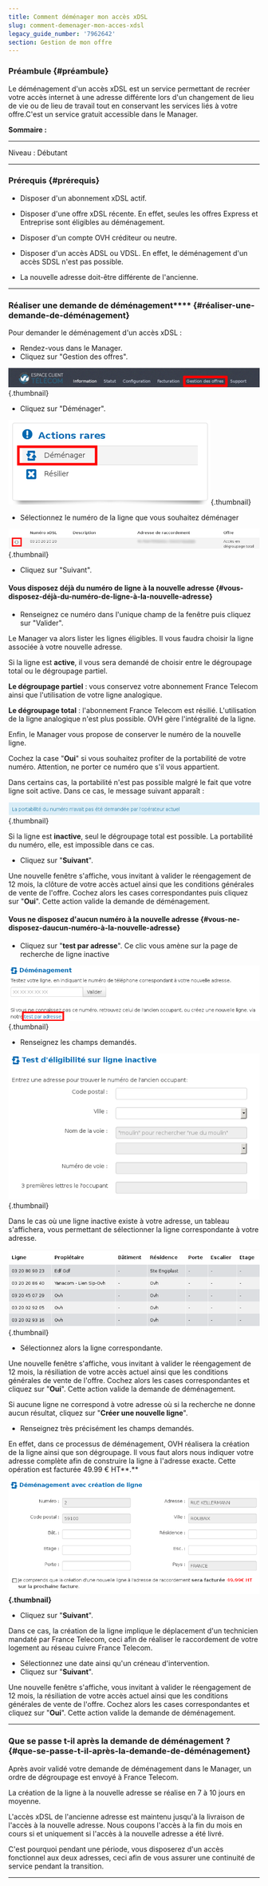 ```yaml
---
title: Comment déménager mon accès xDSL
slug: comment-demenager-mon-acces-xdsl
legacy_guide_number: '7962642'
section: Gestion de mon offre
---
```


### Préambule {#préambule}

Le déménagement d'un accès xDSL est un service permettant de recréer votre accès internet à une adresse différente lors d'un changement de lieu de vie ou de lieu de travail tout en conservant les services liés à votre offre.C'est un service gratuit accessible dans le Manager.

**Sommaire :**

****

Niveau : Débutant

------------------------------------------------------------------------

### Prérequis {#prérequis}

-   Disposer d'un abonnement xDSL actif.

-   Disposer d'une offre xDSL récente. En effet, seules les offres Express et Entreprise sont éligibles au déménagement.

-   Disposer d'un compte OVH créditeur ou neutre.

-   Disposer d'un accès ADSL ou VDSL. En effet, le déménagement d'un accès SDSL n'est pas possible.
-   La nouvelle adresse doit-être différente de l'ancienne.

------------------------------------------------------------------------

### Réaliser une demande de déménagement**** {#réaliser-une-demande-de-déménagement}

Pour demander le déménagement d'un accès xDSL :

-   Rendez-vous dans le Manager.
-   Cliquez sur "Gestion des offres".

![](images/move01.png){.thumbnail}

-   Cliquez sur "Déménager".

![](images/move04.png){.thumbnail}

-   Sélectionnez le numéro de la ligne que vous souhaitez déménager

![](images/move02.png){.thumbnail}

-   Cliquez sur "Suivant".

#### Vous disposez déjà du numéro de ligne à la nouvelle adresse {#vous-disposez-déjà-du-numéro-de-ligne-à-la-nouvelle-adresse}

-   Renseignez ce numéro dans l'unique champ de la fenêtre puis cliquez sur "Valider".

Le Manager va alors lister les lignes éligibles. Il vous faudra choisir la ligne associée à votre nouvelle adresse.

Si la ligne est **active**, il vous sera demandé de choisir entre le dégroupage total ou le dégroupage partiel.

**Le dégroupage partiel** : vous conservez votre abonnement France Telecom ainsi que l'utilisation de votre ligne analogique.

**Le dégroupage total** : l'abonnement France Telecom est résilié. L'utilisation de la ligne analogique n'est plus possible. OVH gère l'intégralité de la ligne.

Enfin, le Manager vous propose de conserver le numéro de la nouvelle ligne.

Cochez la case "**Oui**" si vous souhaitez profiter de la portabilité de votre numéro. Attention, ne porter ce numéro que s'il vous appartient.

Dans certains cas, la portabilité n'est pas possible malgré le fait que votre ligne soit active. Dans ce cas, le message suivant apparaît :

![](images/move03.png){.thumbnail}

Si la ligne est **inactive**, seul le dégroupage total est possible. La portabilité du numéro, elle, est impossible dans ce cas.

-   Cliquez sur "**Suivant**".

Une nouvelle fenêtre s'affiche, vous invitant à valider le réengagement de 12 mois, la clôture de votre accès actuel ainsi que les conditions générales de vente de l'offre. Cochez alors les cases correspondantes puis cliquez sur "**Oui**". Cette action valide la demande de déménagement.

#### Vous ne disposez d'aucun numéro à la nouvelle adresse {#vous-ne-disposez-daucun-numéro-à-la-nouvelle-adresse}

-   Cliquez sur "**test par adresse**". Ce clic vous amène sur la page de recherche de ligne inactive

![](images/move05.png){.thumbnail}

-   Renseignez les champs demandés.

![](images/move06.png){.thumbnail}

Dans le cas où une ligne inactive existe à votre adresse, un tableau s'affichera, vous permettant de sélectionner la ligne correspondante à votre adresse.

![](images/move07.png){.thumbnail}

-   Sélectionnez alors la ligne correspondante.

Une nouvelle fenêtre s'affiche, vous invitant à valider le réengagement de 12 mois, la résiliation de votre accès actuel ainsi que les conditions générales de vente de l'offre. Cochez alors les cases correspondantes et cliquez sur "**Oui**". Cette action valide la demande de déménagement.

Si aucune ligne ne correspond à votre adresse où si la recherche ne donne aucun résultat, cliquez sur "**Créer une nouvelle ligne**".

-   Renseignez très précisément les champs demandés.

En effet, dans ce processus de déménagement, OVH réalisera la création de la ligne ainsi que son dégroupage. Il vous faut alors nous indiquer votre adresse complète afin de construire la ligne à l'adresse exacte. Cette opération est facturée 49.99 € HT**.**

**![](images/move08.png){.thumbnail}**

-   Cliquez sur "**Suivant**".

Dans ce cas, la création de la ligne implique le déplacement d'un technicien mandaté par France Telecom, ceci afin de réaliser le raccordement de votre logement au réseau cuivre France Telecom.

-   Sélectionnez une date ainsi qu'un créneau d'intervention.
-   Cliquez sur "**Suivant**".

Une nouvelle fenêtre s'affiche, vous invitant à valider le réengagement de 12 mois, la résiliation de votre accès actuel ainsi que les conditions générales de vente de l'offre. Cochez alors les cases correspondantes et cliquez sur "**Oui**". Cette action valide la demande de déménagement.

------------------------------------------------------------------------

### Que se passe t-il après la demande de déménagement ? {#que-se-passe-t-il-après-la-demande-de-déménagement}

Après avoir validé votre demande de déménagement dans le Manager, un ordre de dégroupage est envoyé à France Telecom.

La création de la ligne à la nouvelle adresse se réalise en 7 à 10 jours en moyenne.

L'accès xDSL de l'ancienne adresse est maintenu jusqu'à la livraison de l'accès à la nouvelle adresse. Nous coupons l'accès à la fin du mois en cours si et uniquement si l'accès à la nouvelle adresse a été livré.

C'est pourquoi pendant une période, vous disposerez d'un accès fonctionnel aux deux adresses, ceci afin de vous assurer une continuité de service pendant la transition.

------------------------------------------------------------------------



